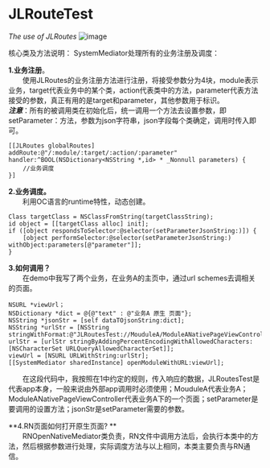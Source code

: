 # JLRouteTest
*The use of JLRoutes*
![image](https://github.com/iOSGongyu/JLRouteTest/blob/master/JLRoutesTest_0002.gif)

核心类及方法说明：
SystemMediator处理所有的业务注册及调度：  

**1.业务注册**。  
&emsp;&emsp;使用JLRoutes的业务注册方法进行注册，将接受参数分为4块，module表示业务，target代表业务中的某个类，action代表类中的方法，parameter代表方法接受的参数，真正有用的是target和parameter，其他参数用于标识。     
***注意***：所有的被调用类在初始化后，统一调用一个方法去设置参数，即setParameter：方法，参数为json字符串，json字段每个类确定，调用时传入即可。

    [[JLRoutes globalRoutes] addRoute:@"/:module/:target/:action/:parameter" handler:^BOOL(NSDictionary<NSString *,id> * _Nonnull parameters) {
        //业务调度
    }]

**2.业务调度。**  
&emsp;&emsp;利用OC语言的runtime特性，动态创建。

    Class targetClass = NSClassFromString(targetClassString);
    id object = [[targetClass alloc] init];
    if ([object respondsToSelector:@selector(setParameterJsonString:)]) {
        [object performSelector:@selector(setParameterJsonString:) withObject:parameters[@"parameter"]];
    }

**3.如何调用？**  
&emsp;&emsp;在demo中我写了两个业务，在业务A的主页中，通过url schemes去调相关的页面。

    NSURL *viewUrl；
    NSDictionary *dict = @{@"text" : @"业务A 原生 页面"};
    NSString *jsonStr = [self dataTOjsonString:dict];
    NSString *urlStr = [NSString stringWithFormat:@"JLRoutesTest://MouduleA/ModuleANativePageViewController/setParameter/%@",jsonStr];
    urlStr = [urlStr stringByAddingPercentEncodingWithAllowedCharacters:[NSCharacterSet URLQueryAllowedCharacterSet]];
    viewUrl = [NSURL URLWithString:urlStr];
    [[SystemMediator sharedInstance] openModuleWithURL:viewUrl];

&emsp;&emsp;在这段代码中，我按照在1中约定的规则，传入响应的数据，JLRoutesTest是代表app本身，一般来说由外部app调用时必须使用；MouduleA代表业务A；ModuleANativePageViewController代表业务A下的一个页面；setParameter是要调用的设置方法；jsonStr是setParameter需要的参数。

**4.RN页面如何打开原生页面? **   
&emsp;&emsp;RNOpenNativeMediator类负责，RN文件中调用方法后，会执行本类中的方法，然后根据参数进行处理，实际调度方法与以上相同，本类主要负责与RN通信。
